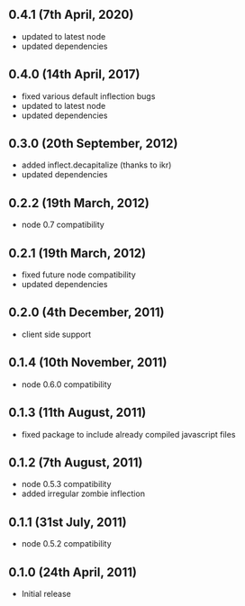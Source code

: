 ## 0.4.1 (7th April, 2020)

  * updated to latest node
  * updated dependencies

## 0.4.0 (14th April, 2017)

  * fixed various default inflection bugs
  * updated to latest node
  * updated dependencies

## 0.3.0 (20th September, 2012)

  * added inflect.decapitalize (thanks to ikr)
  * updated dependencies

## 0.2.2 (19th March, 2012)

  * node 0.7 compatibility

## 0.2.1 (19th March, 2012)

  * fixed future node compatibility
  * updated dependencies

## 0.2.0 (4th December, 2011)

  * client side support

## 0.1.4 (10th November, 2011)

  * node 0.6.0 compatibility

## 0.1.3 (11th August, 2011)

  * fixed package to include already compiled javascript files

## 0.1.2 (7th August, 2011)

  * node 0.5.3 compatibility
  * added irregular zombie inflection

## 0.1.1 (31st July, 2011)

  * node 0.5.2 compatibility

## 0.1.0 (24th April, 2011)

  * Initial release
